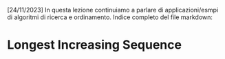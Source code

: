 [24/11/2023] In questa lezione continuiamo a parlare di applicazioni/esmpi di algoritmi di ricerca e ordinamento. Indice completo del file markdown:

# Longest Increasing Sequence